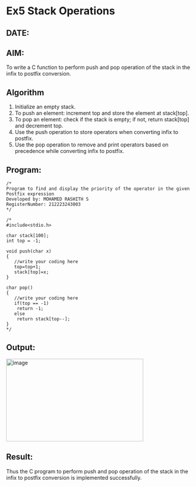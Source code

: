 # Ex5 Stack Operations
## DATE:
## AIM:
To write a C function to perform push and pop operation of the stack in the infix to postfix conversion.

## Algorithm
1. Initialize an empty stack.
2. To push an element: increment top and store the element at stack[top].
3. To pop an element: check if the stack is empty; if not, return stack[top] and decrement top.
4. Use the push operation to store operators when converting infix to postfix. 
5. Use the pop operation to remove and print operators based on precedence while converting infix to postfix.  

## Program:
```
/*
Program to find and display the priority of the operator in the given Postfix expression
Developed by: MOHAMED RASHITH S
RegisterNumber: 212223243003
*/
```
```
/*
#include<stdio.h>

char stack[100];
int top = -1;

void push(char x)
{
   //write your coding here
   top=top+1;
   stack[top]=x;
}

char pop()
{
   //write your coding here 
   if(top == -1)
    return -1;
   else
    return stack[top--];
}
*/
```
## Output:
<img width="369" height="222" alt="image" src="https://github.com/user-attachments/assets/4160a169-8ee9-44a4-b7ff-3b1fc19d7b89" />



## Result:
Thus the C program to perform push and pop operation of the stack in the infix to postfix conversion is implemented successfully.
